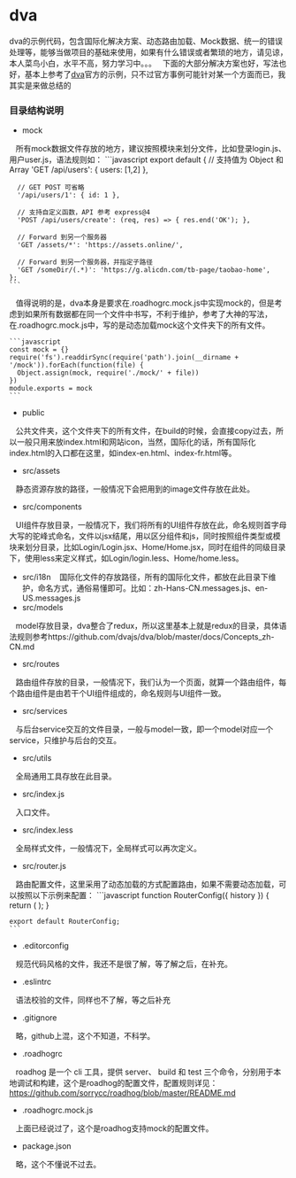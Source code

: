 # dva
dva的示例代码，包含国际化解决方案、动态路由加载、Mock数据、统一的错误处理等，能够当做项目的基础来使用，如果有什么错误或者繁琐的地方，请见谅，本人菜鸟小白，水平不高，努力学习中。。。
 
下面的大部分解决方案也好，写法也好，基本上参考了[dva](https://github.com/dvajs/dva)官方的示例，只不过官方事例可能针对某一个方面而已，我其实是来做总结的
 
### 目录结构说明
- mock
  
    所有mock数据文件存放的地方，建议按照模块来划分文件，比如登录login.js、用户user.js，语法规则如：
    ```javascript
    export default {
      // 支持值为 Object 和 Array
      'GET /api/users': { users: [1,2] },

      // GET POST 可省略
      '/api/users/1': { id: 1 },

      // 支持自定义函数，API 参考 express@4
      'POST /api/users/create': (req, res) => { res.end('OK'); },

      // Forward 到另一个服务器
      'GET /assets/*': 'https://assets.online/',

      // Forward 到另一个服务器，并指定子路径
      'GET /someDir/(.*)': 'https://g.alicdn.com/tb-page/taobao-home',
    };
    ```
    
    值得说明的是，dva本身是要求在.roadhogrc.mock.js中实现mock的，但是考虑到如果所有数据都在同一个文件中书写，不利于维护，参考了大神的写法，在.roadhogrc.mock.js中，写的是动态加载mock这个文件夹下的所有文件。
    
    ```javascript
    const mock = {}
    require('fs').readdirSync(require('path').join(__dirname + '/mock')).forEach(function(file) {
      Object.assign(mock, require('./mock/' + file))
    })
    module.exports = mock
    ```
    
- public
  
    公共文件夹，这个文件夹下的所有文件，在build的时候，会直接copy过去，所以一般只用来放index.html和网站icon，当然，国际化的话，所有国际化index.html的入口都在这里，如index-en.html、index-fr.html等。
    
- src/assets
  
    静态资源存放的路径，一般情况下会把用到的image文件存放在此处。
    
- src/components
  
    UI组件存放目录，一般情况下，我们将所有的UI组件存放在此，命名规则首字母大写的驼峰式命名，文件以jsx结尾，用以区分组件和js，同时按照组件类型或模块来划分目录，比如Login/Login.jsx、Home/Home.jsx，同时在组件的同级目录下，使用less来定义样式，如Login/login.less、Home/home.less。
  
- src/i18n
    国际化文件的存放路径，所有的国际化文件，都放在此目录下维护，命名方式，通俗易懂即可。比如：zh-Hans-CN.messages.js、en-US.messages.js
    
- src/models
  
    model存放目录，dva整合了redux，所以这里基本上就是redux的目录，具体语法规则参考https://github.com/dvajs/dva/blob/master/docs/Concepts_zh-CN.md
    
- src/routes
  
    路由组件存放的目录，一般情况下，我们认为一个页面，就算一个路由组件，每个路由组件是由若干个UI组件组成的，命名规则与UI组件一致。
  
- src/services
  
    与后台service交互的文件目录，一般与model一致，即一个model对应一个service，只维护与后台的交互。
  
- src/utils
  
    全局通用工具存放在此目录。
    
- src/index.js
  
    入口文件。
   
- src/index.less
  
    全局样式文件，一般情况下，全局样式可以再次定义。
  
- src/router.js
  
    路由配置文件，这里采用了动态加载的方式配置路由，如果不需要动态加载，可以按照以下示例来配置：
    ```javascript
    function RouterConfig({ history }) {
      return (
        <Router history={history}>
          <Route path="/index" component={IndexPage} />
          <Route path="/detail" component={VideoDetail} />
          <Route path="/video" component={VideoPage} />
          <Route path="/videoScale" component={VideoPageScale}/>
          <Route path="/" component={Home} />
        </Router>
      );
    }

    export default RouterConfig;
    ```
    
- .editorconfig
  
    规范代码风格的文件，我还不是很了解，等了解之后，在补充。
  
- .eslintrc
  
    语法校验的文件，同样也不了解，等之后补充
  
- .gitignore
  
    略，github上混，这个不知道，不科学。
  
- .roadhogrc
  
    roadhog 是一个 cli 工具，提供 server、 build 和 test 三个命令，分别用于本地调试和构建，这个是roadhog的配置文件，配置规则详见：https://github.com/sorrycc/roadhog/blob/master/README.md
    
- .roadhogrc.mock.js
  
    上面已经说过了，这个是roadhog支持mock的配置文件。

- package.json
  
    略，这个不懂说不过去。
 
